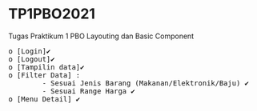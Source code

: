 # TP1PBO2021

Tugas Praktikum 1 PBO Layouting dan Basic Component   

<pre>
o [Login]✔         
o [Logout]✔    
o [Tampilin data]✔    
o [Filter Data] :
        - Sesuai Jenis Barang (Makanan/Elektronik/Baju) ✔   
        - Sesuai Range Harga ✔ 
o [Menu Detail] ✔
 </pre>
